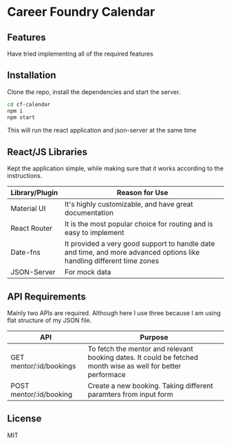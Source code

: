 # Career Foundry Calendar

## Features
Have tried implementing all of the required features

## Installation

Clone the repo, install the dependencies and start the server.

```sh
cd cf-calendar
npm i
npm start
```

This will run the react application and json-server at the same time


## React/JS Libraries

Kept the application simple, while making sure that it works according to the instructions.

| Library/Plugin | Reason for Use |
| ------ | ------ |
| Material UI |  It's highly customizable, and have great documentation |
| React Router | It is the most popular choice for routing and is easy to implement |
| Date-fns | It provided a very good support to handle date and time, and more advanced options like handling different time zones |
| JSON-Server |  For mock data |

## API Requirements

Mainly two APIs are required. Although here I use three because I am using flat structure of my JSON file.

| API | Purpose |
| ------ | ------ |
| GET mentor/:id/bookings |  To fetch the mentor and relevant booking dates. It could be fetched month wise as well for better performace |
| POST mentor/:id/booking | Create a new booking. Taking different paramters from input form |

## License

MIT

